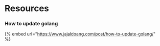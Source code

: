 # Resources

### How to update golang

{% embed url="https://www.jajaldoang.com/post/how-to-update-golang/" %}







